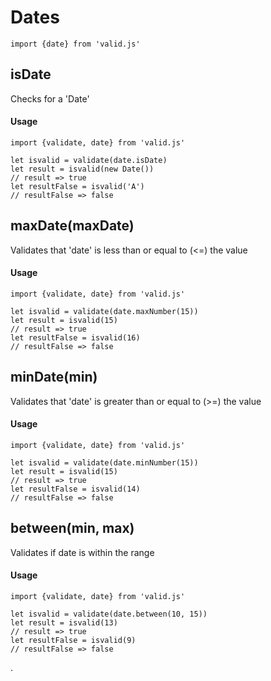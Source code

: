 # Dates

```es6
import {date} from 'valid.js'
```

## isDate

Checks for a 'Date'

#### Usage
```es6
import {validate, date} from 'valid.js'

let isvalid = validate(date.isDate)
let result = isvalid(new Date())
// result => true
let resultFalse = isvalid('A')
// resultFalse => false
```


## maxDate(maxDate)

Validates that 'date' is less than or equal to (<=) the value

#### Usage
```es6
import {validate, date} from 'valid.js'

let isvalid = validate(date.maxNumber(15))
let result = isvalid(15)
// result => true
let resultFalse = isvalid(16)
// resultFalse => false
```

## minDate(min)

Validates that 'date' is greater than or equal to (>=) the value

#### Usage

```es6
import {validate, date} from 'valid.js'

let isvalid = validate(date.minNumber(15))
let result = isvalid(15)
// result => true
let resultFalse = isvalid(14)
// resultFalse => false
```

## between(min, max)

Validates if date is within the range

#### Usage

```es6
import {validate, date} from 'valid.js'

let isvalid = validate(date.between(10, 15))
let result = isvalid(13)
// result => true
let resultFalse = isvalid(9)
// resultFalse => false
```

.
